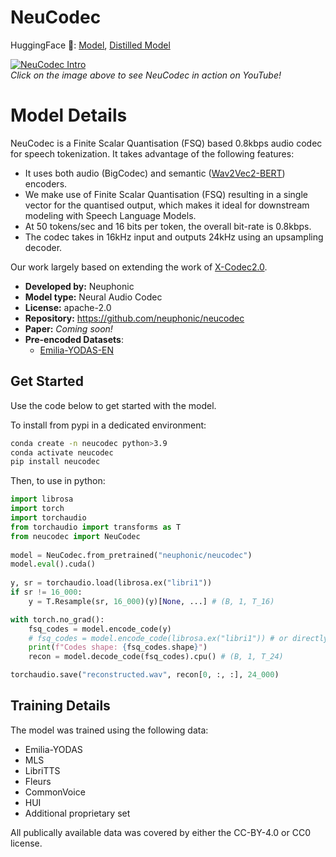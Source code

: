 # NeuCodec

HuggingFace 🤗: [Model](https://huggingface.co/neuphonic/neucodec), [Distilled Model](https://huggingface.co/neuphonic/distill-neucodec)




[![NeuCodec Intro](http://img.youtube.com/vi/O7XH1lGZyYY/0.jpg)](https://www.youtube.com/watch?v=O7XH1lGZyYY)
<br>
*Click on the image above to see NeuCodec in action on YouTube!*


# Model Details

NeuCodec is a Finite Scalar Quantisation (FSQ) based 0.8kbps audio codec for speech tokenization.
It takes advantage of the following features:

* It uses both audio (BigCodec) and semantic ([Wav2Vec2-BERT](https://huggingface.co/facebook/w2v-bert-2.0)) encoders. 
* We make use of Finite Scalar Quantisation (FSQ) resulting in a single vector for the quantised output, which makes it ideal for downstream modeling with Speech Language Models.
* At 50 tokens/sec and 16 bits per token, the overall bit-rate is 0.8kbps.
* The codec takes in 16kHz input and outputs 24kHz using an upsampling decoder.

Our work largely based on extending the work of [X-Codec2.0](https://huggingface.co/HKUSTAudio/xcodec2).

- **Developed by:** Neuphonic
- **Model type:** Neural Audio Codec
- **License:** apache-2.0
- **Repository:** https://github.com/neuphonic/neucodec
- **Paper:** *Coming soon!*
- **Pre-encoded Datasets**:
  - [Emilia-YODAS-EN](https://huggingface.co/datasets/neuphonic/emilia-yodas-english-neucodec)

## Get Started

Use the code below to get started with the model.

To install from pypi in a dedicated environment:

```bash
conda create -n neucodec python>3.9
conda activate neucodec
pip install neucodec
```
Then, to use in python:

```python
import librosa
import torch
import torchaudio
from torchaudio import transforms as T
from neucodec import NeuCodec
 
model = NeuCodec.from_pretrained("neuphonic/neucodec")
model.eval().cuda()   
 
y, sr = torchaudio.load(librosa.ex("libri1"))
if sr != 16_000:
    y = T.Resample(sr, 16_000)(y)[None, ...] # (B, 1, T_16)

with torch.no_grad():
    fsq_codes = model.encode_code(y)
    # fsq_codes = model.encode_code(librosa.ex("libri1")) # or directly pass your filepath!
    print(f"Codes shape: {fsq_codes.shape}")  
    recon = model.decode_code(fsq_codes).cpu() # (B, 1, T_24)

torchaudio.save("reconstructed.wav", recon[0, :, :], 24_000)
```

## Training Details

The model was trained using the following data: 
* Emilia-YODAS
* MLS
* LibriTTS
* Fleurs
* CommonVoice
* HUI
* Additional proprietary set

All publically available data was covered by either the CC-BY-4.0 or CC0 license.
